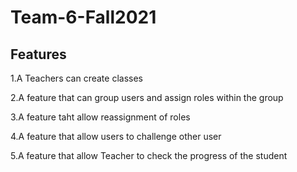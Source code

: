 # Team-6-Fall2021
## Features
1.A Teachers can create classes

2.A feature that can group users and assign roles within the group 

3.A feature taht allow reassignment of roles 

4.A feature that allow users to challenge other user

5.A feature that allow Teacher to check the progress of the student 
